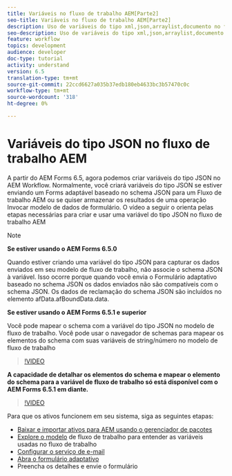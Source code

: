 ```yaml
---
title: Variáveis no fluxo de trabalho AEM[Parte2]
seo-title: Variáveis no fluxo de trabalho AEM[Parte2]
description: Uso de variáveis do tipo xml,json,arraylist,documento no fluxo de trabalho aem
seo-description: Uso de variáveis do tipo xml,json,arraylist,documento no fluxo de trabalho aem
feature: workflow
topics: development
audience: developer
doc-type: tutorial
activity: understand
version: 6.5
translation-type: tm+mt
source-git-commit: 22ccd6627a035b37edb180eb4633bc3b57470c0c
workflow-type: tm+mt
source-wordcount: '318'
ht-degree: 0%

---
```


# Variáveis do tipo JSON no fluxo de trabalho AEM

A partir do AEM Forms 6.5, agora podemos criar variáveis do tipo JSON no AEM Workflow. Normalmente, você criará variáveis do tipo JSON se estiver enviando um Forms adaptável baseado no schema JSON para um Fluxo de trabalho AEM ou se quiser armazenar os resultados de uma operação Invocar modelo de dados de formulário. O vídeo a seguir o orienta pelas etapas necessárias para criar e usar uma variável do tipo JSON no fluxo de trabalho AEM
>[!NOTE]

**Se estiver usando o AEM Forms 6.5.0**

Quando estiver criando uma variável do tipo JSON para capturar os dados enviados em seu modelo de fluxo de trabalho, não associe o schema JSON à variável. Isso ocorre porque quando você envia o Formulário adaptativo baseado no schema JSON os dados enviados não são compatíveis com o schema JSON. Os dados de reclamação do schema JSON são incluídos no elemento afData.afBoundData.data.

**Se estiver usando o AEM Forms 6.5.1 e superior**

Você pode mapear o schema com a variável do tipo JSON no modelo de fluxo de trabalho. Você pode usar o navegador de schemas para mapear os elementos do schema com suas variáveis de string/número no modelo de fluxo de trabalho

>[!VIDEO](https://video.tv.adobe.com/v/26444?quality=12&learn=on)

**A capacidade de detalhar os elementos do schema e mapear o elemento do schema para a variável de fluxo de trabalho só está disponível com o AEM Forms 6.5.1 em diante.**

>[!VIDEO](https://video.tv.adobe.com/v/28097?quality=12&learn=on)

Para que os ativos funcionem em seu sistema, siga as seguintes etapas:

* [Baixar e importar ativos para AEM usando o gerenciador de pacotes](assets/jsonandstringvariable.zip)
* [Explore o modelo](http://localhost:4502/editor.html/conf/global/settings/workflow/models/jsonvariable.html) de fluxo de trabalho para entender as variáveis usadas no fluxo de trabalho
* [Configurar o serviço de e-mail](https://helpx.adobe.com/experience-manager/6-5/sites/administering/using/notification.html#ConfiguringtheMailService)
* [Abra o formulário adaptativo](http://localhost:4502/content/dam/formsanddocuments/afbasedonjson/jcr:content?wcmmode=disabled)
* Preencha os detalhes e envie o formulário
